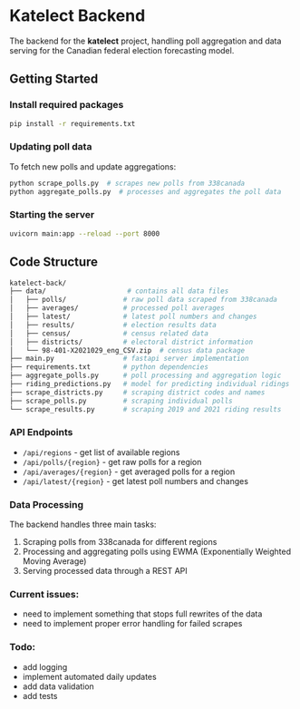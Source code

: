 # Katelect Backend

The backend for the **katelect** project, handling poll aggregation and data serving for the Canadian federal election forecasting model.

## Getting Started

### Install required packages

```sh
pip install -r requirements.txt
```

### Updating poll data

To fetch new polls and update aggregations:

```sh
python scrape_polls.py  # scrapes new polls from 338canada
python aggregate_polls.py  # processes and aggregates the poll data
```

### Starting the server

```sh
uvicorn main:app --reload --port 8000
```

## Code Structure

```sh
katelect-back/
├── data/                    # contains all data files
│   ├── polls/              # raw poll data scraped from 338canada
│   ├── averages/           # processed poll averages
│   ├── latest/             # latest poll numbers and changes
│   ├── results/            # election results data
│   ├── census/             # census related data
│   ├── districts/          # electoral district information
│   └── 98-401-X2021029_eng_CSV.zip  # census data package
├── main.py                 # fastapi server implementation
├── requirements.txt        # python dependencies
├── aggregate_polls.py      # poll processing and aggregation logic
├── riding_predictions.py   # model for predicting individual ridings
├── scrape_districts.py     # scraping district codes and names
├── scrape_polls.py         # scraping individual polls
└── scrape_results.py       # scraping 2019 and 2021 riding results
```

### API Endpoints

- `/api/regions` - get list of available regions
- `/api/polls/{region}` - get raw polls for a region
- `/api/averages/{region}` - get averaged polls for a region
- `/api/latest/{region}` - get latest poll numbers and changes

### Data Processing

The backend handles three main tasks:

1. Scraping polls from 338canada for different regions
2. Processing and aggregating polls using EWMA (Exponentially Weighted Moving Average)
3. Serving processed data through a REST API

### Current issues:

- need to implement something that stops full rewrites of the data
- need to implement proper error handling for failed scrapes

### Todo:

- add logging
- implement automated daily updates
- add data validation
- add tests
